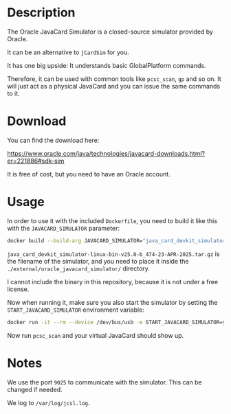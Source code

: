# Description

The Oracle JavaCard Simulator is a closed-source simulator provided by Oracle.

It can be an alternative to `jCardSim` for you.

It has one big upside:
It understands basic GlobalPlatform commands.

Therefore, it can be used with common tools like `pcsc_scan`, `gp` and so on.
It will just act as a physical JavaCard and you can issue the same commands to it.

# Download

You can find the download here:

<https://www.oracle.com/java/technologies/javacard-downloads.html?er=221886#sdk-sim>

It is free of cost, but you need to have an Oracle account.

# Usage

In order to use it with the included `Dockerfile`, you need to build it like this with the `JAVACARD_SIMULATOR` parameter:

```bash
docker build --build-arg JAVACARD_SIMULATOR="java_card_devkit_simulator-linux-bin-v25.0-b_474-23-APR-2025.tar.gz" -t javacard .
```

`java_card_devkit_simulator-linux-bin-v25.0-b_474-23-APR-2025.tar.gz` is the filename of the simulator,
and you need to place it inside the `./external/oracle_javacard_simulator/` directory.

I cannot include the binary in this repository, because it is not under a free license.

Now when running it, make sure you also start the simulator by setting the `START_JAVACARD_SIMULATOR` environment variable:

```bash
docker run -it --rm --device /dev/bus/usb -e START_JAVACARD_SIMULATOR=y javacard
```

Now run `pcsc_scan` and your virtual JavaCard should show up.

# Notes

We use the port `9025` to communicate with the simulator.
This can be changed if needed.

We log to `/var/log/jcsl.log`.
